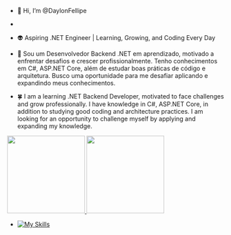 - 👋 Hi, I’m @DaylonFellipe
- 
- 👽 Aspiring .NET Engineer | Learning, Growing, and Coding Every Day

- 🌱 Sou um Desenvolvedor Backend .NET em aprendizado, motivado a enfrentar desafios e crescer profissionalmente. Tenho conhecimentos em C#, ASP.NET Core, além de estudar boas práticas de código e arquitetura. Busco uma oportunidade para me desafiar aplicando e expandindo meus conhecimentos.

- 🍀 I am a learning .NET Backend Developer, motivated to face challenges and grow professionally. I have knowledge in C#, ASP.NET Core, in addition to studying good coding and architecture practices. I am looking for an opportunity to challenge myself by applying and expanding my knowledge.


<div>
<a href="https://github.com/seu-usuário-aqui">
<img loading="lazy" height="180em" src="https://github-readme-stats.vercel.app/api/top-langs/?username=daylonfellipe&layout=compact&langs_count=7&theme=dracula"/>
<img loading="lazy" height="180em" src="https://github-readme-stats.vercel.app/api?username=daylonfellipe&show_icons=true&theme=dracula&include_all_commits=true&count_private=true"/>
</div>
  
- [![My Skills](https://skillicons.dev/icons?i=visualstudio,cs,dotnet)](https://skillicons.dev)
